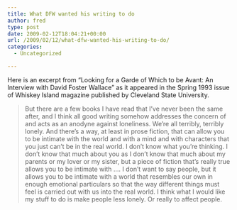 ```yaml
---
title: What DFW wanted his writing to do
author: fred
type: post
date: 2009-02-12T18:04:21+00:00
url: /2009/02/12/what-dfw-wanted-his-writing-to-do/
categories:
  - Uncategorized

---
```

Here is an excerpt from &#8220;Looking for a Garde of Which to be Avant: An Interview with David Foster Wallace&#8221; as it appeared in the Spring 1993 issue of Whiskey Island magazine published by Cleveland State University.

> But there are a few books I have read that I&#8217;ve never been the same after, and I think all good writing somehow addresses the concern of and acts as an anodyne against loneliness. We&#8217;re all terribly, terribly lonely. And there&#8217;s a way, at least in prose fiction, that can allow you to be intimate with the world and with a mind and with characters that you just can&#8217;t be in the real world. I don&#8217;t know what you&#8217;re thinking. I don&#8217;t know that much about you as I don&#8217;t know that much about my parents or my lover or my sister, but a piece of fiction that&#8217;s really true allows you to be intimate with &#8230;. I don&#8217;t want to say people, but it allows you to be intimate with a world that resembles our own in enough emotional particulars so that the way different things must feel is carried out with us into the real world. I think what I would like my stuff to do is make people less lonely. Or really to affect people.